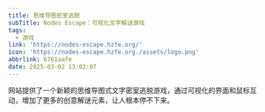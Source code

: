 ```yaml
---
title: 思维导图密室逃脱
subTitle: Nodes Escape：可视化文字解谜游戏
tags:
  - 游戏
link: 'https://nodes-escape.hzfe.org/'
icon: 'https://nodes-escape.hzfe.org./assets/logo.png'
abbrlink: 6761aafe
date: 2025-03-02 13:02:07
---
```


网站提供了一个新颖的思维导图式文字密室逃脱游戏，通过可视化的界面和鼠标互动，增加了更多的创意解谜元素，让人根本停不下来。